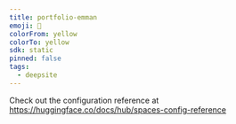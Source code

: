 ```yaml
---
title: portfolio-emman
emoji: 🐳
colorFrom: yellow
colorTo: yellow
sdk: static
pinned: false
tags:
  - deepsite
---
```


Check out the configuration reference at https://huggingface.co/docs/hub/spaces-config-reference